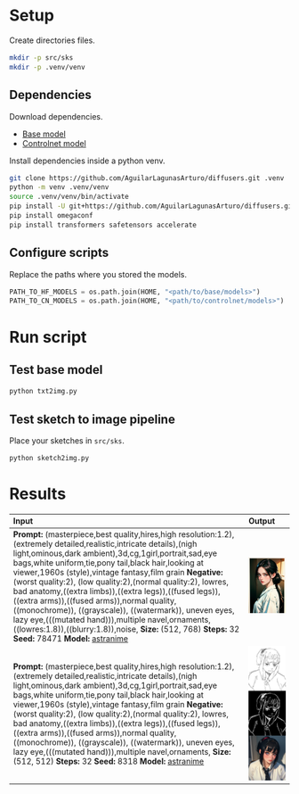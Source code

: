 # Setup
Create directories files.
```bash
mkdir -p src/sks
mkdir -p .venv/venv
```
## Dependencies
Download dependencies.
- [Base model](https://huggingface.co/Meina/MeinaMix_V10/tree/main)
- [Controlnet model](https://huggingface.co/lllyasviel/sd-controlnet-scribble)

Install dependencies inside a python venv.
```bash
git clone https://github.com/AguilarLagunasArturo/diffusers.git .venv
python -m venv .venv/venv
source .venv/venv/bin/activate
pip install -U git+https://github.com/AguilarLagunasArturo/diffusers.git
pip install omegaconf
pip install transformers safetensors accelerate
```

## Configure scripts
Replace the paths where you stored the models.
```python
PATH_TO_HF_MODELS = os.path.join(HOME, "<path/to/base/models>")
PATH_TO_CN_MODELS = os.path.join(HOME, "<path/to/controlnet/models>")
```

# Run script
## Test base model
```bash
python txt2img.py
```
## Test sketch to image pipeline
Place your sketches in `src/sks`.
```bash
python sketch2img.py
```
# Results
|Input|Output|
|:-|:-|
|**Prompt:** (masterpiece,best quality,hires,high resolution:1.2),(extremely detailed,realistic,intricate details),(nigh light,ominous,dark ambient),3d,cg,1girl,portrait,sad,eye bags,white uniform,tie,pony tail,black hair,looking at viewer,1960s \(style\),vintage fantasy,film grain **Negative:** (worst quality:2), (low quality:2),(normal quality:2), lowres, bad anatomy,((extra limbs)),((extra legs)),((fused legs)),((extra arms)),((fused arms)),normal quality, ((monochrome)), ((grayscale)), ((watermark)), uneven eyes, lazy eye,(((mutated hand))),multiple navel,ornaments,((lowres:1.8)),((blurry:1.8)),noise, **Size:** (512, 768) **Steps:** 32 **Seed:** 78471  **Model:** [astranime](https://civitai.com/models/248011?modelVersionId=334482)|![txt2img](./.showcase/txt2img.png)|
|**Prompt:** (masterpiece,best quality,hires,high resolution:1.2),(extremely detailed,realistic,intricate details),(nigh light,ominous,dark ambient),3d,cg,1girl,portrait,sad,eye bags,white uniform,tie,pony tail,black hair,looking at viewer,1960s \(style\),vintage fantasy,film grain **Negative:** (worst quality:2), (low quality:2),(normal quality:2), lowres, bad anatomy,((extra limbs)),((extra legs)),((fused legs)),((extra arms)),((fused arms)),normal quality, ((monochrome)), ((grayscale)), ((watermark)), uneven eyes, lazy eye,(((mutated hand))),multiple navel,ornaments, **Size:** (512, 512) **Steps:** 32 **Seed:** 8318 **Model:** [astranime](https://civitai.com/models/248011?modelVersionId=334482)|![sk2img](./.showcase/sk2img.png)|
